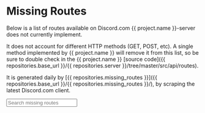 # Missing Routes

Below is a list of routes available on Discord.com {{ project.name }}-server does not currently implement.

It does not account for different HTTP methods (GET, POST, etc). A single method implemented by {{ project.name }} will remove it from this list,
so be sure to double check in the {{ project.name }} [source code]({{ repositories.base_url }}/{{ repositories.server }}/tree/master/src/api/routes).

It is generated daily by [{{ repositories.missing_routes }}]({{ repositories.base_url }}/{{ repositories.missing_routes }}/),
by scraping the latest Discord.com client.

<div>
 <div class="fc-search">
  <input
   id="missing-routes-search"
   class="md-input md-input--stretch"
   placeholder="Search missing routes"
  />
 </div>
 <ul id="missing-routes-list">
 </ul>
</div>

<script src="/assets/js/missingroutes.js"></script>
